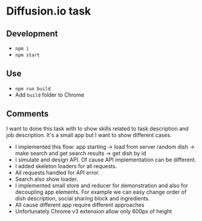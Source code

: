# Diffusion.io task

## Development
* `npm i`
* `npm start`

## Use
* `npm run build`
* Add `build` folder to Chrome

## Comments

I want to done this task with to show skills related to task description and job description.
It's a small app but I want to show different cases.

* I implemented this flow: app starting -> load from server random dish -> make search and get search results -> get dish by id
* I simulate and design API. Of cause API implementation can be different.
* I added skeleton loaders for all requests.
* All requests handled for API error.
* Search also show loader.
* I implemented small store and reducer for demonstration and also for decoupling app elements. For example we can easy change order of dish description, social sharing block and ingredients. 
* All cause different app require different approaches
* Unfortunately Chrome v3 extension allow only 600px of height 
